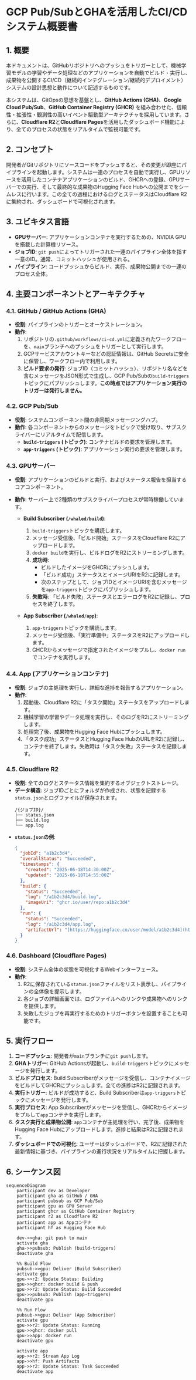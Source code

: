 # GCP Pub/SubとGHAを活用したCI/CDシステム概要書

## 1. 概要

本ドキュメントは、GitHubリポジトリへのプッシュをトリガーとして、機械学習モデルの学習やデータ処理などのアプリケーションを自動でビルド・実行し、成果物を公開するCI/CD（継続的インテグレーション/継続的デプロイメント）システムの設計思想と動作について記述するものです。

本システムは、GitOpsの思想を基盤とし、**GitHub Actions (GHA)**、**Google Cloud Pub/Sub**、**GitHub Container Registry (GHCR)** を組み合わせた、信頼性・拡張性・観測性の高いイベント駆動型アーキテクチャを採用しています。さらに、**Cloudflare R2**と**Cloudflare Pages**を活用したダッシュボード機能により、全てのプロセスの状態をリアルタイムで監視可能です。

## 2. コンセプト

開発者がGitリポジトリにソースコードをプッシュすると、その変更が即座にパイプラインを起動します。システムは一連のプロセスを自動で実行し、GPUリソースを活用したコンテナアプリケーションのビルド、GHCRへの登録、GPUサーバーでの実行、そして最終的な成果物のHugging Face Hubへの公開までをシームレスに行います。この全ての過程におけるログとステータスはCloudflare R2に集約され、ダッシュボードで可視化されます。

## 3. ユビキタス言語

* **GPUサーバー**: アプリケーションコンテナを実行するための、NVIDIA GPUを搭載した計算機リソース。
* **ジョブID**: `git push`によってトリガーされた一連のパイプライン全体を指す一意のID。通常、コミットハッシュが使用される。
* **パイプライン**: コードプッシュからビルド、実行、成果物公開までの一連のプロセス全体。

## 4. 主要コンポーネントとアーキテクチャ

### 4.1. GitHub / GitHub Actions (GHA)

* **役割**: パイプラインのトリガーとオーケストレーション。
* **動作**:
    1.  リポジトリの`.github/workflows/ci-cd.yml`に定義されたワークフローを、`main`ブランチへのプッシュをトリガーとして実行します。
    2.  GCPサービスアカウントキーなどの認証情報は、GitHub Secretsに安全に保管し、ワークフロー内で利用します。
    3.  **ビルド要求の発行**: ジョブID（コミットハッシュ）、リポジトリ名などを含むメッセージをJSON形式で生成し、GCP Pub/Subの`build-triggers`トピックにパブリッシュします。**この時点ではアプリケーション実行のトリガーは発行しません。**

### 4.2. GCP Pub/Sub

* **役割**: システムコンポーネント間の非同期メッセージングハブ。
* **動作**: 各コンポーネントからのメッセージをトピックで受け取り、サブスクライバーにリアルタイムで配信します。
    * **`build-triggers` (トピック)**: コンテナビルドの要求を管理します。
    * **`app-triggers` (トピック)**: アプリケーション実行の要求を管理します。

### 4.3. GPUサーバー

* **役割**: アプリケーションのビルドと実行、およびステータス報告を担当するコアコンポーネント。
* **動作**: サーバー上で2種類のサブスクライバープロセスが常時稼働しています。

    * **Build Subscriber (`/whaled/build`)**:
        1.  `build-triggers`トピックを購読します。
        2.  メッセージ受信後、「ビルド開始」ステータスをCloudflare R2にアップロードします。
        3.  `docker build`を実行し、ビルドログをR2にストリーミングします。
        4.  **成功時**:
            * ビルドしたイメージをGHCRにプッシュします。
            * 「ビルド成功」ステータスとイメージURIをR2に記録します。
            * 次のステップとして、ジョブIDとイメージURIを含むメッセージを`app-triggers`トピックにパブリッシュします。
        5.  **失敗時**: 「ビルド失敗」ステータスとエラーログをR2に記録し、プロセスを終了します。

    * **App Subscriber (`/whaled/app`)**:
        1.  `app-triggers`トピックを購読します。
        2.  メッセージ受信後、「実行準備中」ステータスをR2にアップロードします。
        3.  GHCRからメッセージで指定されたイメージをプルし、`docker run`でコンテナを実行します。

### 4.4. App (アプリケーションコンテナ)

* **役割**: ジョブの主処理を実行し、詳細な進捗を報告するアプリケーション。
* **動作**:
    1.  起動後、Cloudflare R2に「タスク開始」ステータスをアップロードします。
    2.  機械学習の学習やデータ処理を実行し、そのログをR2にストリーミングします。
    3.  処理完了後、成果物をHugging Face Hubにプッシュします。
    4.  「タスク成功」ステータスとHugging Face HubのURLをR2に記録し、コンテナを終了します。失敗時は「タスク失敗」ステータスを記録します。

### 4.5. Cloudflare R2

* **役割**: 全てのログとステータス情報を集約するオブジェクトストレージ。
* **データ構造**: ジョブIDごとにフォルダが作成され、状態を記録する`status.json`とログファイルが保存されます。
    ```
    /{ジョブID}/
    ├── status.json
    ├── build.log
    └── app.log
    ```
* **`status.json`の例**:
    ```json
    {
      "jobId": "a1b2c3d4",
      "overallStatus": "Succeeded",
      "timestamps": {
        "created": "2025-06-18T14:30:00Z",
        "updated": "2025-06-18T14:55:00Z"
      },
      "build": {
        "status": "Succeeded",
        "log": "/a1b2c3d4/build.log",
        "imageUri": "ghcr.io/user/repo:a1b2c3d4"
      },
      "run": {
        "status": "Succeeded",
        "log": "/a1b2c3d4/app.log",
        "artifactUrl": "[https://huggingface.co/user/model/a1b2c3d4](https://huggingface.co/user/model/a1b2c3d4)"
      }
    }
    ```

### 4.6. Dashboard (Cloudflare Pages)

* **役割**: システム全体の状態を可視化するWebインターフェース。
* **動作**:
    1.  R2に保存されている`status.json`ファイルをリスト表示し、パイプラインの全体像を提示します。
    2.  各ジョブの詳細画面では、ログファイルへのリンクや成果物へのリンクを提供します。
    3.  失敗したジョブを再実行するためのトリガーボタンを設置することも可能です。

## 5. 実行フロー

1.  **コードプッシュ**: 開発者が`main`ブランチに`git push`します。
2.  **GHAトリガー**: GitHub Actionsが起動し、`build-triggers`トピックにメッセージを発行します。
3.  **ビルドプロセス**: Build Subscriberがメッセージを受信し、コンテナイメージをビルドしてGHCRにプッシュします。全ての進捗はR2に記録されます。
4.  **実行トリガー**: ビルドが成功すると、Build Subscriberは`app-triggers`トピックにメッセージを発行します。
5.  **実行プロセス**: App Subscriberがメッセージを受信し、GHCRからイメージをプルして`app`コンテナを実行します。
6.  **タスク実行と成果物公開**: `app`コンテナが主処理を行い、完了後、成果物をHugging Face Hubにアップロードします。進捗と結果はR2に記録されます。
7.  **ダッシュボードでの可視化**: ユーザーはダッシュボードで、R2に記録された最新情報に基づき、パイプラインの進行状況をリアルタイムに把握します。

## 6. シーケンス図

```mermaid
sequenceDiagram
    participant dev as Developer
    participant gha as GitHub / GHA
    participant pubsub as GCP Pub/Sub
    participant gpu as GPU Server
    participant ghcr as GitHub Container Registry
    participant r2 as Cloudflare R2
    participant app as Appコンテナ
    participant hf as Hugging Face Hub

    dev->>gha: git push to main
    activate gha
    gha->>pubsub: Publish (build-triggers)
    deactivate gha

    %% Build Flow
    pubsub->>gpu: Deliver (Build Subscriber)
    activate gpu
    gpu->>r2: Update Status: Building
    gpu->>ghcr: docker build & push
    gpu->>r2: Update Status: Build Succeeded
    gpu->>pubsub: Publish (app-triggers)
    deactivate gpu

    %% Run Flow
    pubsub->>gpu: Deliver (App Subscriber)
    activate gpu
    gpu->>r2: Update Status: Running
    gpu->>ghcr: docker pull
    gpu->>app: docker run
    deactivate gpu

    activate app
    app->>r2: Stream App Log
    app->>hf: Push Artifacts
    app->>r2: Update Status: Task Succeeded
    deactivate app
```

